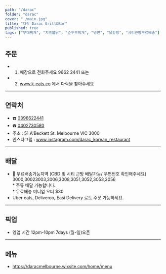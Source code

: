 ```yaml
---
path: "/darac"
folder: "darac"
cover: "./main.jpg"
title: "다락 Darac Grill&Bar"
published: true
tags: ["부대찌개", "치즈불닭", "순두부찌개", "냉면", "닭강정", "시티근방무료배송"]
---
```



## 주문
- 1) 매장으로 전화주세요  9662 2441 또는
- 2)  <a href="https://store-q0u6t.mybigcommerce.com/darac/" target="blank"> www.k-eats.co </a>에서 다락을 찾아주세요

---

## 연락처
- ☎️ <a href="tel:0396622441">0396622441</a>
- ☎️ <a href="tel:0402730580">0402730580</a>
- 주소 : 51 A'Beckett St. Melbourne VIC 3000
- 인스타그램 : <a href="https://www.instagram.com/darac_korean_restaurant" target="blank" >www.instagram.com/darac_korean_restaurant</a>

---

## 배달
- 🛵 무료배송가능지역 (CBD 및 시티 근방 배달가능/ 우편번호 확인해주세요) 3000,30023003,3006,3008,3051,3052,3053,3056
    <br/>* 주류 배달 가능합니다.
    <br/>* 무료배송 미니엄 오더 $30
- Uber eats, Deliveroo, Easi Delivery 로도 주문 가능하세요.

---

## 픽업
- 영업 시간 12pm-10pm 7days (월-일)오픈

---

## 메뉴
- <a href="https://daracmelbourne.wixsite.com/home/menu" target="blank" >https://daracmelbourne.wixsite.com/home/menu</a>



